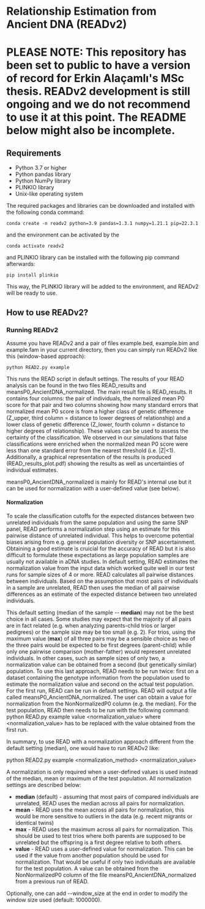 # Relationship Estimation from Ancient DNA (READv2) #

# PLEASE NOTE: This repository has been set to public to have a version of record for Erkin Alaçamlı's MSc thesis. READv2 development is still ongoing and we do not recommend to use it at this point. The README below might also be incomplete. #

## Requirements ##

* Python 3.7 or higher
* Python pandas library
* Python NumPy library
* PLINKIO library
* Unix-like operating system

The required packages and libraries can be downloaded and installed with the following conda command:

    conda create -n readv2 python=3.9 pandas=1.3.1 numpy=1.21.1 pip=22.3.1
and the environment can be activated by the

    conda activate readv2
and PLINKIO library can be installed with the following pip command afterwards:

    pip install plinkio
This way, the PLINKIO library will be added to the environment, and READv2 will be ready to use.
  

## How to use READv2? ##

### Running READv2 ###

Assume you have READv2 and a pair of files example.bed, example.bim and example.fam in your current directory, then you can simply run READv2 like this (window-based approach):

    python READ2.py example 

This runs the READ script in default settings. The results of your READ analysis can be found in the two files READ_results and meansP0_AncientDNA_normalized. The main result file is READ_results. It contains four columns: the pair of individuals, the normalized mean P0 score for that pair and two columns showing how many standard errors that normalized mean P0 score is from a higher class of genetic difference (Z_upper, third column = distance to lower degrees of relationship) and a lower class of genetic difference (Z_lower, fourth column = distance to higher degrees of relationship). These values can be used to assess the certainty of the classification. We observed in our simulations that false classifications were enriched when the normalized mean P0 score were less than one standard error from the nearest threshold (i.e. |Z|<1). Additionally, a graphical representation of the results is produced (READ_results_plot.pdf) showing the results as well as uncertainties of individual estimates.

meansP0_AncientDNA_normalized is mainly for READ's internal use but it can be used for normalization with a user-defined value (see below).

#### Normalization ####

To scale the classification cutoffs for the expected distances between two unrelated individuals from the same population and using the same SNP panel, READ performs a normalization step using an estimate for this pairwise distance of unrelated individual. This helps to overcome potential biases arising from e.g. general population diversity or SNP ascertainment. Obtaining a good estimate is cruicial for the accuracy of READ but it is also difficult to formulate these expectations as large population samples are usually not available in aDNA studies. In default setting, READ estimates the normalization value from the input data which worked quite well in our test runs for sample sizes of 4 or more. READ calculates all pairwise distances between individuals. Based on the assumption that most pairs of individuals in a sample are unrelated, READ then uses the median of all pairwise differences as an estimate of the expected distance between two unrelated individuals.

This default setting (median of the sample -- **median**) may not be the best choice in all cases. Some studies may expect that the majority of all pairs are in fact related (e.g. when analyzing parents-child trios or larger pedigrees) or the sample size may be too small (e.g. 2). For trios, using the maximum value (**max**) of all three pairs may be a sensible choice as two of the three pairs would be expected to be first degrees (parent-child) while only one pairwise comparison (mother-father) would represent unrelated individuals. In other cases, such as sample sizes of only two, a normalization value can be obtained from a second (but genetically similar) population. To use this last approach, READ needs to be run twice: first on a dataset containing the genotype information from the population used to estimate the normalization value and second on the actual test population. For the first run, READ can be run in default settings. READ will output a file called meansP0_AncientDNA_normalized. The user can obtain a value for normalization from the NonNormalizedP0 column (e.g. the median). For the test population, READ then needs to be run with the following command: python READ.py example value <normalization_value> where <normalization_value> has to be replaced with the value obtained from the first run.

In summary, to use READ with a normalization approach different from the default setting (median), one would have to run READv2 like:

python READ2.py example <normalization_method> <normalization_value>

A normalization is only required when a user-defined values is used instead of the median, mean or maximum of the test population. All normalization settings are described below:

* **median** (default) - assuming that most pairs of compared individuals are unrelated, READ uses the median across all pairs for normalization.
* **mean** - READ uses the mean across all pairs for normalization, this would be more sensitive to outliers in the data (e.g. recent migrants or identical twins)
* **max** - READ uses the maximum across all pairs for normalization. This should be used to test trios where both parents are supposed to be unrelated but the offspring is a first degree relative to both others.
* **value** <val> - READ uses a user-defined value for normalization. This can be used if the value from another population should be used for normalization. That would be useful if only two individuals are available for the test population. A value can be obtained from the NonNormalizedP0 column of the file meansP0_AncientDNA_normalized from a previous run of READ.

Optionally, one can add --window_size <value> at the end in order to modify the window size used (default: 1000000).

